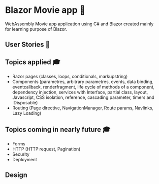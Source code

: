 # Blazor Movie app :movie_camera:
WebAssembly Movie app application using C# and Blazor created mainly for learning purpose of Blazor.
## User Stories :page_facing_up:
## Topics applied :mortar_board:
 - Razor pages (classes, loops, conditionals, markupstring)
 - Components (parametres, arbitrary parametres, events, data binding, eventcallback, renderfragment, life cycle of methods of a component, dependency injection, services with Interface, partial class, layout, Javascript, CSS isolation, reference, cascading parameter, timers and IDisposable)
 - Routing (Page directive, NavigationManager, Route params, Navlinks, Lazy Loading)
## Topics coming in nearly future :mortar_board: 
 - Forms 
 - HTTP (HTTP request, Pagination)
 - Security
 - Deployment
## Design
